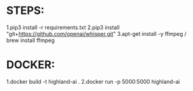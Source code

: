 # STEPS:

1.pip3 install -r requirements.txt
2.pip3 install "git+https://github.com/openai/whisper.git"
3.apt-get install -y ffmpeg / brew install ffmpeg

# DOCKER:

1.docker build -t highland-ai .
2.docker run -p 5000:5000 highland-ai
